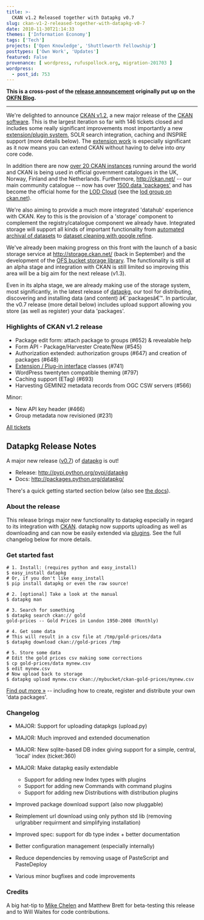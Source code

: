```yaml
---
title: >-
  CKAN v1.2 Released together with Datapkg v0.7
slug: ckan-v1-2-released-together-with-datapkg-v0-7
date: 2010-11-30T21:14:33
themes: ['Information Economy']
tags: ['Tech']
projects: ['Open Knowledge', 'Shuttleworth Fellowship']
posttypes: ['Own Work', 'Updates']
featured: False
provenance: [ wordpress, rufuspollock.org, migration-201703 ]
wordpress:
  - post_id: 753
---
```


**This is a cross-post of the [release announcement][ckan-announce] originally put up on the [OKFN Blog][blog.okfn.org].**

----

[ckan-announce]: http://blog.okfn.org/2010/11/30/ckan-v12-released-together-with-datapkg-v07/
[blog.okfn.org]: http://blog.okfn.org/

We're delighted to announce [CKAN v1.2][ckan-v1.2], a new major release of the [CKAN software][ckan]. This is the largest iteration so far with 146 tickets closed and includes some really significant improvements most importantly a new [extension/plugin system][ckan-plugins], SOLR search integration, caching and INSPIRE support (more details below). The [extension work][ckan-plugins] is especially significant as it now means you can extend CKAN without having to delve into *any* core code.

In addition there are now [over 20 CKAN instances][ckan-instances] running around the world and CKAN is being used in official government catalogues in the UK, Norway, Finland and the Netherlands. Furthermore, <http://ckan.net/> -- our main community catalogue -- now has over [1500 data 'packages'][ckan-stats] and has become the official home for the [LOD Cloud][lod-cloud-ckan] (see the [lod group on ckan.net](http://www.ckan.net/group/lodcloud)).

We're also aiming to provide a much more integrated 'datahub' experience with CKAN. Key to this is the provision of a 'storage' component to complement the registry/catalogue component we already have. Integrated storage will support all kinds of important functionality from [automated archival of datasets](http://ckan.org/ticket/402) to [dataset cleaning with google refine](http://ckan.org/ticket/837).

We've already been making progress on this front with the launch of a basic storage service at <http://storage.ckan.net/> (back in September) and the development of the [OFS bucket storage library][ofs]. The functionality is still at an alpha stage and integration with CKAN is still limited so improving this area will be a big aim for the next release (v1.3).

Even in its alpha stage, we are already making use of the storage system, most significantly, in the latest release of [datapkg][datapkg], our tool for distributing, discovering and installing data (and content) â€˜packagesâ€™. In particular, the v0.7 release (more detail below) includes upload support allowing you store (as well as register) your data 'packages'.

[ckan]: http://ckan.org/
[ckan-v1.2]: http://ckan.org/milestone/ckan-v1.2
[ckan-instances]: http://wiki.okfn.org/ckan/instances/
[ckan-plugins]: http://packages.python.org/ckan/plugins.html
[lod-cloud-ckan]: http://blog.okfn.org/2010/09/03/next-version-of-the-linked-open-data-cloud-based-on-ckan/
[ckan-stats]: http://ckan.net/stats/
[ofs]: http://bitbucket.org/okfn/ofs/src

### Highlights of CKAN v1.2 release

  * Package edit form: attach package to groups (#652) & revealable help
  * Form API - Package/Harvester Create/New (#545)
  * Authorization extended: authorization groups (#647) and creation of packages (#648)
  * [Extension / Plug-in interface][ckan-plugins] classes (#741)
  * WordPress twentyten compatible theming (#797)
  * Caching support (ETag) (#693)
  * Harvesting GEMINI2 metadata records from OGC CSW servers (#566)

Minor:

  * New API key header (#466)
  * Group metadata now revisioned (#231)

[All tickets][ckan-v1.2]

## Datapkg Release Notes

A major new release ([v0.7][datapkg-0.7]) of [datapkg][] is out!

  * Release: <http://pypi.python.org/pypi/datapkg>
  * Docs: <http://packages.python.org/datapkg/>

There's a quick getting started section below (also see [the docs][datapkg-doc]).

[datapkg]: http://okfn.org/projects/datapkg
[datapkg-0.7]: http://ckan.org/milestone/datapkg-0.7
[datapkg-doc]: http://packages.python.org/datapkg/

### About the release

This release brings major new functionality to datapkg especially in regard to its integration with [CKAN](http://ckan.net/). datapkg now supports uploading as well as downloading and can now be easily extended via [plugins][datapkg-plugins]. See the full changelog below for more details.

[datapkg-plugins]: http://packages.python.org/datapkg/extending.html

### Get started fast

    # 1. Install: (requires python and easy_install)
    $ easy_install datapkg
    # Or, if you don't like easy_install
    $ pip install datapkg or even the raw source!

    # 2. [optional] Take a look at the manual
    $ datapkg man

    # 3. Search for something
    $ datapkg search ckan:// gold
    gold-prices -- Gold Prices in London 1950-2008 (Monthly)

    # 4. Get some data
    # This will result in a csv file at /tmp/gold-prices/data
    $ datapkg download ckan://gold-prices /tmp
    
    # 5. Store some data
    # Edit the gold prices csv making some corrections
    $ cp gold-prices/data mynew.csv
    $ edit mynew.csv
    # Now upload back to storage
    $ datapkg upload mynew.csv ckan://mybucket/ckan-gold-prices/mynew.csv

[Find out more &raquo;][datapkg-doc] -- including how to create, register and distribute your own 'data packages'.

### Changelog

  * MAJOR: Support for uploading datapkgs (upload.py)
  * MAJOR: Much improved and extended documenation
  * MAJOR: New sqlite-based DB index giving support for a simple, central,
    'local' index (ticket:360)
  * MAJOR: Make datapkg easily extendable

    * Support for adding new Index types with plugins
    * Support for adding new Commands with command plugins
    * Support for adding new Distributions with distribution plugins

  * Improved package download support (also now pluggable)
  * Reimplement url download using only python std lib (removing urlgrabber
    requirment and simplifying installation)
  * Improved spec: support for db type index + better documentation
  * Better configuration management (especially internally)
  * Reduce dependencies by removing usage of PasteScript and PasteDeploy
  * Various minor bugfixes and code improvements

### Credits

A big hat-tip to [Mike Chelen](http://friendfeed.com/mikechelen) and Matthew Brett for beta-testing this release and to Will Waites for code contributions.

